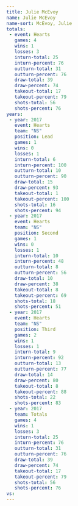 ```yaml
---
title: Julie McEvoy
name: Julie McEvoy
name-sort: McEvoy, Julie
totals:
 - event: Hearts
   games: 4
   wins: 1
   losses: 3
   inturn-total: 25
   inturn-percent: 76
   outturn-total: 31
   outturn-percent: 76
   draw-total: 39
   draw-percent: 74
   takeout-total: 17
   takeout-percent: 79
   shots-total: 56
   shots-percent: 76
years:
 - year: 2017
   event: Hearts
   team: "NS"
   position: Lead
   games: 1
   wins: 0
   losses: 1
   inturn-total: 6
   inturn-percent: 100
   outturn-total: 10
   outturn-percent: 90
   draw-total: 15
   draw-percent: 93
   takeout-total: 1
   takeout-percent: 100
   shots-total: 16
   shots-percent: 94
 - year: 2017
   event: Hearts
   team: "NS"
   position: Second
   games: 1
   wins: 0
   losses: 1
   inturn-total: 10
   inturn-percent: 48
   outturn-total: 8
   outturn-percent: 56
   draw-total: 10
   draw-percent: 38
   takeout-total: 8
   takeout-percent: 69
   shots-total: 18
   shots-percent: 51
 - year: 2017
   event: Hearts
   team: "NS"
   position: Third
   games: 2
   wins: 1
   losses: 1
   inturn-total: 9
   inturn-percent: 92
   outturn-total: 13
   outturn-percent: 77
   draw-total: 14
   draw-percent: 80
   takeout-total: 8
   takeout-percent: 88
   shots-total: 22
   shots-percent: 83
 - year: 2017
   team: Totals
   games: 4
   wins: 1
   losses: 3
   inturn-total: 25
   inturn-percent: 76
   outturn-total: 31
   outturn-percent: 76
   draw-total: 39
   draw-percent: 74
   takeout-total: 17
   takeout-percent: 79
   shots-total: 56
   shots-percent: 76
vs:
---
```

